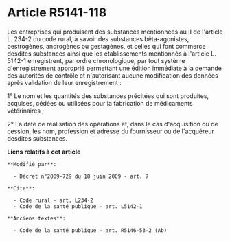 # Article R5141-118

Les entreprises qui produisent des substances mentionnées au II de l'article L. 234-2 du code rural, à savoir des substances
bêta-agonistes, oestrogènes, androgènes ou gestagènes, et celles qui font commerce desdites substances ainsi que les
établissements mentionnés à l'article L. 5142-1 enregistrent, par ordre chronologique, par tout système d'enregistrement
approprié permettant une édition immédiate à la demande des autorités de contrôle et n'autorisant aucune modification des
données après validation de leur enregistrement : 

1° Le nom et les quantités des substances précitées qui sont produites, acquises, cédées ou utilisées pour la fabrication de
médicaments vétérinaires ; 

2° La date de réalisation des opérations et, dans le cas d'acquisition ou de cession, les nom, profession et adresse du
fournisseur ou de l'acquéreur desdites substances.

**Liens relatifs à cet article**

	**Modifié par**:

	  - Décret n°2009-729 du 18 juin 2009 - art. 7

	**Cite**:

	  - Code rural - art. L234-2
	  - Code de la santé publique - art. L5142-1

	**Anciens textes**:

	  - Code de la santé publique - art. R5146-53-2 (Ab)

